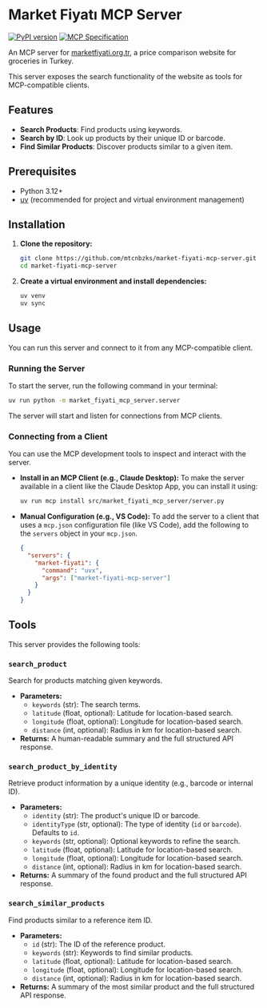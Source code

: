 # Market Fiyatı MCP Server

[![PyPI version](https://img.shields.io/pypi/v/market-fiyati-mcp-server.svg)](https://pypi.org/project/market-fiyati-mcp-server/)
[![MCP Specification](https://img.shields.io/badge/spec-modelcontextprotocol.io-blue.svg)](https://spec.modelcontextprotocol.io)

An MCP server for [marketfiyati.org.tr](https://marketfiyati.org.tr/), a price comparison website for groceries in Turkey.

This server exposes the search functionality of the website as tools for MCP-compatible clients.

## Features

- **Search Products**: Find products using keywords.
- **Search by ID**: Look up products by their unique ID or barcode.
- **Find Similar Products**: Discover products similar to a given item.

## Prerequisites

- Python 3.12+
- [uv](https://docs.astral.sh/uv/) (recommended for project and virtual environment management)

## Installation

1.  **Clone the repository:**

    ```bash
    git clone https://github.com/mtcnbzks/market-fiyati-mcp-server.git
    cd market-fiyati-mcp-server
    ```

2.  **Create a virtual environment and install dependencies:**
    ```bash
    uv venv
    uv sync
    ```

## Usage

You can run this server and connect to it from any MCP-compatible client.

### Running the Server

To start the server, run the following command in your terminal:

```bash
uv run python -m market_fiyati_mcp_server.server
```

The server will start and listen for connections from MCP clients.

### Connecting from a Client

You can use the MCP development tools to inspect and interact with the server.

- **Install in an MCP Client (e.g., Claude Desktop):**
  To make the server available in a client like the Claude Desktop App, you can install it using:

  ```bash
  uv run mcp install src/market_fiyati_mcp_server/server.py
  ```

- **Manual Configuration (e.g., VS Code):**
  To add the server to a client that uses a `mcp.json` configuration file (like VS Code), add the following to the `servers` object in your `mcp.json`.

  ```json
  {
    "servers": {
      "market-fiyati": {
        "command": "uvx",
        "args": ["market-fiyati-mcp-server"]
      }
    }
  }
  ```

## Tools

This server provides the following tools:

### `search_product`

Search for products matching given keywords.

- **Parameters:**
  - `keywords` (str): The search terms.
  - `latitude` (float, optional): Latitude for location-based search.
  - `longitude` (float, optional): Longitude for location-based search.
  - `distance` (int, optional): Radius in km for location-based search.
- **Returns:** A human-readable summary and the full structured API response.

### `search_product_by_identity`

Retrieve product information by a unique identity (e.g., barcode or internal ID).

- **Parameters:**
  - `identity` (str): The product's unique ID or barcode.
  - `identityType` (str, optional): The type of identity (`id` or `barcode`). Defaults to `id`.
  - `keywords` (str, optional): Optional keywords to refine the search.
  - `latitude` (float, optional): Latitude for location-based search.
  - `longitude` (float, optional): Longitude for location-based search.
  - `distance` (int, optional): Radius in km for location-based search.
- **Returns:** A summary of the found product and the full structured API response.

### `search_similar_products`

Find products similar to a reference item ID.

- **Parameters:**
  - `id` (str): The ID of the reference product.
  - `keywords` (str): Keywords to find similar products.
  - `latitude` (float, optional): Latitude for location-based search.
  - `longitude` (float, optional): Longitude for location-based search.
  - `distance` (int, optional): Radius in km for location-based search.
- **Returns:** A summary of the most similar product and the full structured API response.
